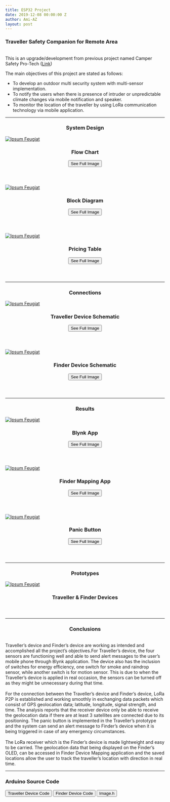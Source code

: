```yaml
---
title: ESP32 Project
date: 2019-12-08 00:00:00 Z
author: Ami-AZ
layout: post
---
```


<h3>Traveller Safety Companion for Remote Area</h3>

<br> This is an upgrade/development from previous project named Camper Safety Pro-Tech (<a href="https://ami-az.github.io/2019/12/10/arduinoproject.html"><u>Link</u></a>)

The main objectives of this project are stated as follows:
- To develop an outdoor multi security system with multi-sensor implementation.
- To notify the users when there is presence of intruder or unpredictable climate changes via mobile notification and speaker.
- To monitor the location of the traveller by using LoRa communication technology via mobile application.
<hr />

<style>
    img{
        max-width: 100%;
        max-height: 100%;
        display: block; /* remove extra space below image */
    }
    .box{
        width: 250px;        
        height: 300px;
</style>

<h3 align="center">System Design</h3>
<div class="row">
<div class="4u 12u$(mobile)">
      <div class="item">
        <a href="#" class="image fit"><img src="{{ 'assets/images/esp32project/systemdesign2.png' style="width:200px;height:250px;" | relative_url }}" alt="Ipsum Feugiat" /></a>
        <header>
          <h3>Flow Chart</h3>
          <button class="btn btn-success" onclick=" window.open('https://ami-az.github.io/assets/images/esp32project/systemdesign2.png','_blank')">See Full Image</button>
        </header>       
  </div>
</div>
      
  <div class="4u 12u$(mobile)">
      <div class="item">
        <a href="#" class="image fit"><img src="{{ 'assets/images/esp32project/travellerblockdiagram.png' style="width:200px;height:250px;" | relative_url }}" alt="Ipsum Feugiat" /></a>
        <header>
          <h3>Block Diagram</h3>
          <button class="btn btn-success" onclick=" window.open('https://ami-az.github.io/assets/images/travellerblockdiagram.png','_blank')">See Full Image</button>
        </header>
  </div>
</div>
<div class="4u 12u$(mobile)">
      <div class="item">
        <a href="#" class="image fit"><img src="{{ 'assets/images/esp32project/pricetable2.png' | relative_url }}" alt="Ipsum Feugiat" /></a>
        <header>
          <h3>Pricing Table</h3>
          <button class="btn btn-success" onclick=" window.open('https://ami-az.github.io/assets/images/esp32project/pricetable2.png','_blank')">See Full Image</button>
        </header>
  </div>
</div>  
</div> 
<hr />

  <h3 align="center">Connections</h3>
<div class="row">    
 <div class="4u 12u$(mobile)">
      <div class="item">
        <a href="#" class="image fit"><img src="{{ 'assets/images/esp32project/travellerschematic.png' | relative_url }}" alt="Ipsum Feugiat" /></a>
        <header>
          <h3>Traveller Device Schematic</h3>
          <button class="btn btn-success" onclick=" window.open('https://ami-az.github.io/assets/images/esp32project/travellerschematic.png','_blank')">See Full Image</button>
        </header>
  </div>
</div>
   
  <div class="4u 12u$(mobile)">
      <div class="item">
        <a href="#" class="image fit"><img src="{{ 'assets/images/esp32project/finderschematic.png' | relative_url }}" alt="Ipsum Feugiat" /></a>
        <header>
          <h3>Finder Device Schematic</h3>
          <button class="btn btn-success" onclick=" window.open('https://ami-az.github.io/assets/images/esp32project/finderschematic.png','_blank')">See Full Image</button>
        </header>
  </div>
</div>
</div>
  
<hr />
<h3 align="center">Results</h3>

<div class="row">
<div class="4u 12u$(mobile)">
      <div class="item">
        <a href="#" class="image fit"><img src="{{ 'assets/images/esp32project/blynktraveller.png' | relative_url }}" alt="Ipsum Feugiat" /></a>
        <header>
          <h3>Blynk App</h3>
          <button class="btn btn-success" onclick=" window.open('https://ami-az.github.io/assets/images/esp32project/blynktraveller.png','_blank')">See Full Image</button>
        </header>       
  </div>
</div>
      
  <div class="4u 12u$(mobile)">
      <div class="item">
        <a href="#" class="image fit"><img src="{{ 'assets/images/esp32project/mappingfinder.png' | relative_url }}" alt="Ipsum Feugiat" /></a>
        <header>
          <h3>Finder Mapping App</h3>
          <button class="btn btn-success" onclick=" window.open('https://ami-az.github.io/assets/images/esp32project/mappingfinder.png','_blank')">See Full Image</button>
        </header>
  </div>
</div>
      
 <div class="4u 12u$(mobile)">
      <div class="item">
        <a href="#" class="image fit"><img src="{{ 'assets/images/esp32project/panicbutton.png' | relative_url }}" alt="Ipsum Feugiat" /></a>
        <header>
          <h3>Panic Button</h3>
          <button class="btn btn-success" onclick=" window.open('https://ami-az.github.io/assets/images/esp32project/panicbutton.png','_blank')">See Full Image</button>
        </header>
  </div>
</div>
       </div>
       
<hr  />
<h3 align="center">Prototypes</h3>

<div class="row">
<div class="4u 12u$(mobile)">
      <div class="item">
        <a href="#" class="image fit"><img src="{{ 'assets/images/esp32project/sizedimension.png' | relative_url }}" alt="Ipsum Feugiat" /></a>
        <header>
          <h3>Traveller & Finder Devices</h3>
        </header>
  </div>
</div>
    </div>
    
   <hr />
  <h3 align="center">Conclusions</h3>
  
<br>  Traveller’s device and Finder’s device are working as intended and accomplished all the project’s objectives.For Traveller’s device, the four sensors are functioning well and able to send alert messages to the user’s mobile phone through Blynk application. The device also has the inclusion of switches for energy efficiency, one switch for smoke and raindrop sensor, while another switch is for motion sensor. This is due to when the Traveller’s device is applied in real occasion, the sensors can be turned off as they might be unnecessary during that time.<br>
<br>  For the connection between the Traveller’s device and Finder’s device, LoRa P2P is established and working smoothly in exchanging data packets which consist of GPS geolocation data; latitude, longitude, signal strength, and time. The analysis reports that the receiver device only be able to receive the geolocation data if there are at least 3 satellites are connected due to its positioning. The panic button is implemented in the Traveller’s prototype and the system can send an alert message to Finder’s device when it is being triggered in case of any emergency circumstances.<br>
<br>  The LoRa receiver which is the Finder’s device is made lightweight and easy to be carried. The geolocation data that being displayed on the Finder’s OLED, can be accessed in Finder Device Mapping application and the saved locations allow the user to track the traveller’s location with direction in real time.

<hr />
<h3>Arduino Source Code </h3>

<button class="btn btn-success" onclick=" window.open('https://raw.githubusercontent.com/ami-az/Arduino-Project-Codes/master/TravellerDeviceIno.md','_blank')">Traveller Device Code</button>
<button class="btn btn-success" onclick=" window.open('https://raw.githubusercontent.com/ami-az/Arduino-Project-Codes/master/FinderDeviceIno.md','_blank')">Finder Device Code</button>
<button class="btn btn-success" onclick=" window.open('https://raw.githubusercontent.com/ami-az/Arduino-Project-Codes/master/images.h','_blank')">Image.h</button>

